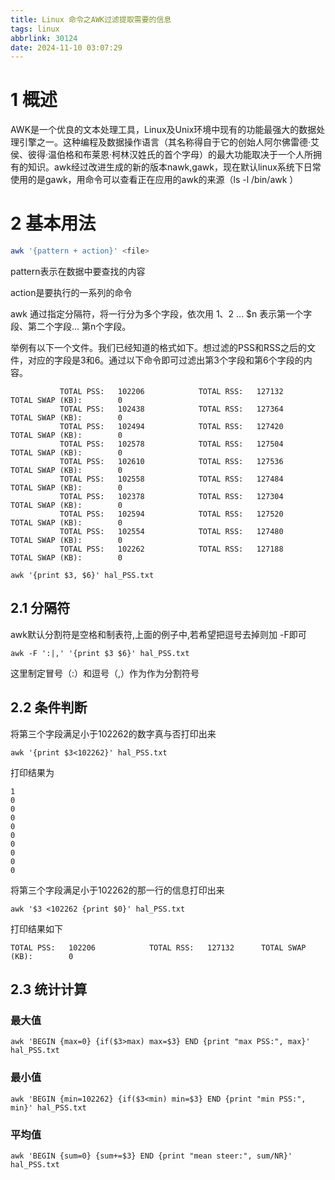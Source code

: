 ```yaml
---
title: Linux 命令之AWK过滤提取需要的信息
tags: linux
abbrlink: 30124
date: 2024-11-10 03:07:29
---
```

# 1 概述
AWK是一个优良的文本处理工具，Linux及Unix环境中现有的功能最强大的数据处理引擎之一。这种编程及数据操作语言（其名称得自于它的创始人阿尔佛雷德·艾侯、彼得·温伯格和布莱恩·柯林汉姓氏的首个字母）的最大功能取决于一个人所拥有的知识。awk经过改进生成的新的版本nawk,gawk，现在默认linux系统下日常使用的是gawk，用命令可以查看正在应用的awk的来源（ls -l /bin/awk ）

# 2 基本用法

```bash
awk '{pattern + action}' <file>
```

pattern表示在数据中要查找的内容

action是要执行的一系列的命令

awk 通过指定分隔符，将一行分为多个字段，依次用 $1、$2 ... $n 表示第一个字段、第二个字段... 第n个字段。

举例有以下一个文件。我们已经知道的格式如下。想过滤的PSS和RSS之后的文件，对应的字段是3和6。通过以下命令即可过滤出第3个字段和第6个字段的内容。

```
           TOTAL PSS:   102206            TOTAL RSS:   127132      TOTAL SWAP (KB):        0
           TOTAL PSS:   102438            TOTAL RSS:   127364      TOTAL SWAP (KB):        0
           TOTAL PSS:   102494            TOTAL RSS:   127420      TOTAL SWAP (KB):        0
           TOTAL PSS:   102578            TOTAL RSS:   127504      TOTAL SWAP (KB):        0
           TOTAL PSS:   102610            TOTAL RSS:   127536      TOTAL SWAP (KB):        0
           TOTAL PSS:   102558            TOTAL RSS:   127484      TOTAL SWAP (KB):        0
           TOTAL PSS:   102378            TOTAL RSS:   127304      TOTAL SWAP (KB):        0
           TOTAL PSS:   102594            TOTAL RSS:   127520      TOTAL SWAP (KB):        0
           TOTAL PSS:   102554            TOTAL RSS:   127480      TOTAL SWAP (KB):        0
           TOTAL PSS:   102262            TOTAL RSS:   127188      TOTAL SWAP (KB):        0
```

```
awk '{print $3, $6}' hal_PSS.txt
```

## 2.1 分隔符

awk默认分割符是空格和制表符,上面的例子中,若希望把逗号去掉则加 -F即可

```
awk -F ':|,' '{print $3 $6}' hal_PSS.txt
```

这里制定冒号（:）和逗号（,）作为作为分割符号

## 2.2 条件判断

将第三个字段满足小于102262的数字真与否打印出来

```
awk '{print $3<102262}' hal_PSS.txt
```
打印结果为

```shell
1
0
0
0
0
0
0
0
0
0
```

将第三个字段满足小于102262的那一行的信息打印出来

```
awk '$3 <102262 {print $0}' hal_PSS.txt
```

打印结果如下

```
TOTAL PSS:   102206            TOTAL RSS:   127132      TOTAL SWAP (KB):        0
```

## 2.3 统计计算

### 最大值

```
awk 'BEGIN {max=0} {if($3>max) max=$3} END {print "max PSS:", max}' hal_PSS.txt
```

### 最小值

```
awk 'BEGIN {min=102262} {if($3<min) min=$3} END {print "min PSS:", min}' hal_PSS.txt
```

### 平均值

```
awk 'BEGIN {sum=0} {sum+=$3} END {print "mean steer:", sum/NR}' hal_PSS.txt
```


